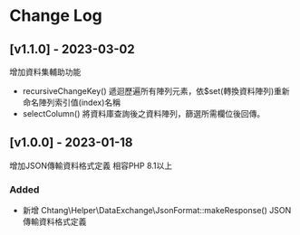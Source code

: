 # Change Log

## [v1.1.0] - 2023-03-02
增加資料集輔助功能
- recursiveChangeKey() 遞迴歷遍所有陣列元素，依$set(轉換資料陣列)重新命名陣列索引值(index)名稱
- selectColumn() 將資料庫查詢後之資料陣列，篩選所需欄位後回傳。

## [v1.0.0] - 2023-01-18
增加JSON傳輸資料格式定義
相容PHP 8.1以上

### Added
- 新增 Chtang\Helper\DataExchange\JsonFormat::makeResponse() JSON傳輸資料格式定義
